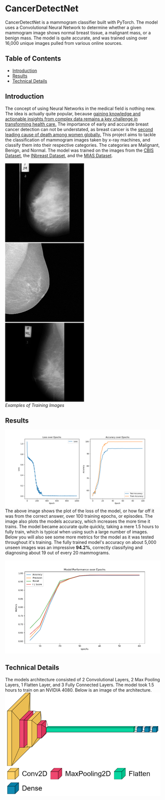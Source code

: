 # CancerDetectNet

CancerDetectNet is a mammogram classifier built with PyTorch. The model uses a Convolutional Neural Network to determine whether a given mammogram image shows normal breast tissue, a malignant mass, or a benign mass. The model is quite accurate, and was trained using over 16,000 unique images pulled from various online sources.

## Table of Contents
- [Introduction](#introduction)
- [Results](#results)
- [Technical Details](#technical-details)


## Introduction
The concept of using Neural Networks in the medical field is nothing new. The idea is actually quite popular, because [gaining knowledge and actionable insights from complex data remains a key challenge in transforming health care.](https://www.ncbi.nlm.nih.gov/pmc/articles/PMC6455466/) The importance of early and accurate breast cancer detection can not be understated, as breast cancer is the [second leading cause of death among women globally.](https://www.cdc.gov/cancer/breast/basic_info/index.htm#:~:text=Except%20for%20skin%20cancer%2C%20breast,cancer%20death%20among%20Hispanic%20women.) This project aims to tackle the classification of mammogram images taken by x-ray machines, and classify them into their respective categories. The categories are Malignant, Benign, and Normal. The model was trained on the images from the [CBIS Dataset](https://www.kaggle.com/datasets/awsaf49/cbis-ddsm-breast-cancer-image-dataset), the [INbreast Dataset](https://www.kaggle.com/datasets/ramanathansp20/inbreast-dataset), and the [MIAS Dataset](https://www.kaggle.com/datasets/kmader/mias-mammography).<br /><br />
<img src="Augmented_Images/Normal_Pics/109_24_mias.png"> 
<img src="Augmented_Images/Malignant_Pics/10_16_inbreast.png">
<img src="Augmented_Images/Benign_Pics/104_7_mias.png"><br />
*Examples of Training Images*

## Results
<img src="Figures/Training_2.png">
The above image shows the plot of the loss of the model, or how far off it was from the correct answer, over 100 training epochs, or episodes. The image also plots the models accuracy, which increases the more time it trains. The model became accurate quite quickly, taking a mere 1.5 hours to fully train, which is typical when using such a large number of images. Below you will also see some more metrics for the model as it was tested throughout it's training. The fully trained model's accuracy on about 5,000 unseen images was an impressive <strong>94.2%</strong>, correctly classifying and diagnosing about 19 out of every 20 mammograms.
<br />
<br />
<img src="Figures/Evaluation_1.png">

## Technical Details
The models architecture consisted of 2 Convolutional Layers, 2 Max Pooling Layers, 1 Flatten Layer, and 3 Fully Connected Layers. The model took 1.5 hours to train on an NVIDIA 4080. Below is an image of the architecture.
<img src="Figures/Model_Visualization_2.png">
